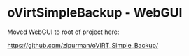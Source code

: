 # oVirtSimpleBackup - WebGUI 

Moved WebGUI to root of project here: 

https://github.com/zipurman/oVIRT_Simple_Backup/
